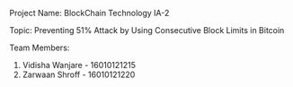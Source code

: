 Project Name: BlockChain Technology IA-2

Topic: Preventing 51% Attack by Using Consecutive Block Limits in Bitcoin 

Team Members:
1. Vidisha Wanjare - 16010121215
2. Zarwaan Shroff - 16010121220 
